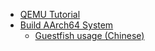  * [QEMU Tutorial](README.md)
 * [Build AArch64 System](doc/aa64-sys.md)
   * [Guestfish usage (Chinese)](doc/guestfish-usage-zh.md)

